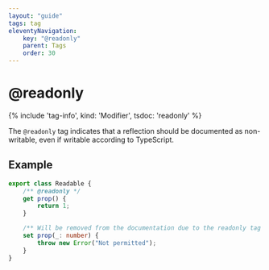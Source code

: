 ```yaml
---
layout: "guide"
tags: tag
eleventyNavigation:
    key: "@readonly"
    parent: Tags
    order: 30
---
```


# @readonly

{% include 'tag-info', kind: 'Modifier', tsdoc: 'readonly' %}

The `@readonly` tag indicates that a reflection should be documented as non-writable, even if writable
according to TypeScript.

## Example

```ts
export class Readable {
    /** @readonly */
    get prop() {
        return 1;
    }

    /** Will be removed from the documentation due to the readonly tag */
    set prop(_: number) {
        throw new Error("Not permitted");
    }
}
```
